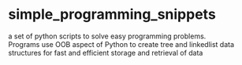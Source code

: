 # simple_programming_snippets
a set of python scripts to solve easy programming problems.  
Programs use OOB aspect of Python to create tree and linkedlist data structures for fast and efficient storage and retrieval of data
